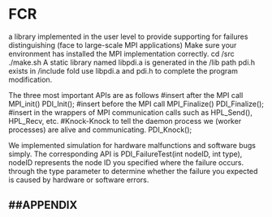 # FCR
a library implemented in the user level to provide supporting for failures distinguishing 
(face to large-scale MPI applications)
		Make sure your environment has installed the MPI implementation correctly.
		cd /src
    ./make.sh
    A static library named libpdi.a is generated in the /lib path
    pdi.h exists in /include fold
    use libpdi.a and pdi.h to complete the program modification.

The three most important APIs are as follows
#insert after the MPI call MPI_init()
PDI_Init();
#insert before the MPI call MPI_Finalize()
PDI_Finalize();
#insert in the wrappers of MPI communication calls such as HPL_Send(), HPL_Recv, etc.
#Knock-Knock to tell the daemon process we (worker processes) are alive and communicating.
PDI_Knock();

We implemented simulation for hardware malfunctions and software bugs simply.
The corresponding API is PDI_FailureTest(int nodeID, int type),
nodeID represents the node ID you specified where the failure occurs.
through the type parameter to determine whether the failure you expected is caused
by hardware or software errors.


##APPENDIX
----------

